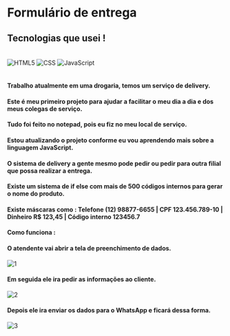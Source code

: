# Formulário de entrega


## Tecnologias que usei !
<div style="display: inline_block"><br/>
<img align="center" alt="HTML5" src="https://img.shields.io/badge/HTML5-E34F26?style=for-the-badge&logo=html5&logoColor=white">
<img align="center" alt="CSS" src="https://img.shields.io/badge/CSS3-1572B6?style=for-the-badge&logo=css3&logoColor=white">
<img align="center" alt="JavaScript" src="https://img.shields.io/badge/JavaScript-F7DF1E?style=for-the-badge&logo=javascript&logoColor=black">
</div><br/>

#### Trabalho atualmente em uma drogaria, temos um serviço de delivery.
#### Este é meu primeiro projeto para ajudar a facilitar o meu dia a dia e dos meus colegas de serviço.
#### Tudo foi feito no notepad, pois eu fiz no meu local de serviço.
#### Estou atualizando o projeto conforme eu vou aprendendo mais sobre a linguagem JavaScript.
#### O sistema de delivery a gente mesmo pode pedir ou pedir para outra filial que possa realizar a entrega.
#### Existe um sistema de if else com mais de 500 códigos internos para gerar o nome do produto.
#### Existe máscaras como : Telefone (12) 98877-6655 | CPF 123.456.789-10 | Dinheiro R$ 123,45 | Código interno 123456.7
#### Como funciona :
#### O atendente vai abrir a tela de preenchimento de dados.
![1](https://github.com/thribe1ro/Formulario-de-entrega/assets/106930480/ae37be8a-b345-4163-a420-07096c519d7f)
#### Em seguida ele ira pedir as informações ao cliente.
![2](https://github.com/thribe1ro/Formulario-de-entrega/assets/106930480/ba78a6f9-0fcb-4713-8a1c-007fed4c586b)
#### Depois ele ira enviar os dados para o WhatsApp e ficará dessa forma.
![3](https://github.com/thribe1ro/Formulario-de-entrega/assets/106930480/6d8810a6-bada-4091-b3e4-e2a81f1074f3)
